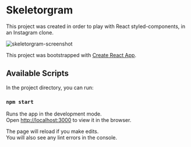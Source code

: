 # Skeletorgram
This project was created in order to play with React styled-components, in an Instagram clone.

![skeletorgram-screenshot](https://user-images.githubusercontent.com/31767380/66200123-421b1780-e698-11e9-9580-86ea2666a165.png)

This project was bootstrapped with [Create React App](https://github.com/facebook/create-react-app).

## Available Scripts

In the project directory, you can run:

### `npm start`

Runs the app in the development mode.<br />
Open [http://localhost:3000](http://localhost:3000) to view it in the browser.

The page will reload if you make edits.<br />
You will also see any lint errors in the console.
